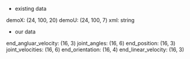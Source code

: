 * existing data

demoX: (24, 100, 20)
demoU: (24, 100, 7)
xml: string

* our data

end_angluar_velocity: (16, 3)
joint_angles: (16, 6)
end_position: (16, 3)
joint_velocities: (16, 6)
end_orientation: (16, 4)
end_linear_velocity: (16, 3)
